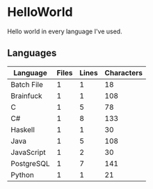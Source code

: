 # HelloWorld
Hello world in every language I've used.

## Languages
Language | Files | Lines | Characters
--- | --- | --- | ---
Batch File | 1 | 1 | 18
Brainfuck | 1 | 1 | 108
C | 1 | 5 | 78
C# | 1 | 8 | 133
Haskell | 1 | 1 | 30
Java | 1 | 5 | 108
JavaScript | 1 | 2 | 30
PostgreSQL | 1 | 7 | 141
Python | 1 | 1 | 21
